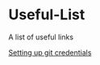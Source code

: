 # Useful-List
A list of useful links

[Setting up git credentials](https://www.shellhacks.com/git-config-username-password-store-credentials/)
